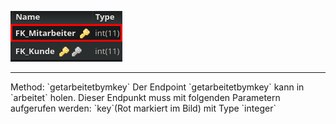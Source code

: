 ![Database Image of Table arbeitet](../img/getarbeitetbymkey.png)

<hr>
Method: `getarbeitetbymkey`
Der Endpoint `getarbeitetbymkey` kann in `arbeitet` holen.
Dieser Endpunkt muss mit folgenden Parametern aufgerufen werden:
`key`(Rot markiert im Bild) mit Type `integer`